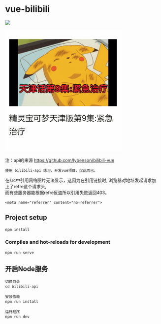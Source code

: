 # vue-bilibili

![](https://github.com/WuLianN/vue-bilibili/blob/master/src/assets/display.gif)




![](https://github.com/WuLianN/vue-bilibili/blob/master/src/assets/preview.gif)







注：api的来源 https://github.com/lybenson/bilibili-vue

``` 
使用 bilibili-api 练习、开发vue项目，仅此而已。 
```

在src中引用网络图片无法显示，这因为在引用链接时, 浏览器对地址发起请求加上了refre这个请求头,</br> 
而有些服务器能根据refre反盗所以引用失败返回403。

``` 
<meta name="referrer" content="no-referrer">
```

## Project setup

``` 
npm install
```

### Compiles and hot-reloads for development

``` 
npm run serve
```

## 开启Node服务

```
切换目录
cd bilibili-api

安装依赖
npm run install

运行程序
npm run dev
```